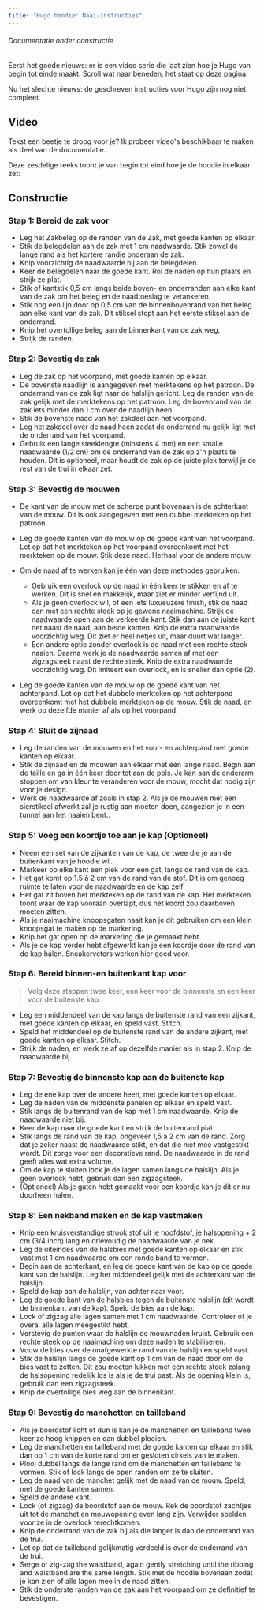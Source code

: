 ```yaml
---
title: "Hugo hoodie: Naai-instructies"
---
```


<Note>

###### Documentatie onder constructie

Eerst het goede nieuws: er is een video serie die laat zien hoe je Hugo van begin tot einde maakt.
Scroll wat naar beneden, het staat op deze pagina.

Nu het slechte nieuws: de geschreven instructies voor Hugo zijn nog niet compleet.

</Note>

## Video

Tekst een beetje te droog voor je? Ik probeer video's beschikbaar te maken als deel van de documentatie.

Deze zesdelige reeks toont je van begin tot eind hoe je de hoodie in elkaar zet:

<YouTube id='PL1gv5yv3DoZOHLjisuD1JcUPTkFy_IGGO' playlist />

## Constructie

### Stap 1: Bereid de zak voor

- Leg het Zakbeleg op de randen van de Zak, met goede kanten op elkaar.
- Stik de belegdelen aan de zak met 1 cm naadwaarde.  Stik zowel de lange rand als het kortere randje onderaan de zak.
- Knip voorzichtig de naadwaarde bij aan de belegdelen.
- Keer de belegdelen naar de goede kant.  Rol de naden op hun plaats en strijk ze plat.
- Stik of kantstik 0,5 cm langs beide boven- en onderranden aan elke kant van de zak om het beleg en de naadtoeslag te verankeren.
- Stik nog een lijn door op 0,5 cm van de binnenbovenrand van het beleg aan elke kant van de zak.  Dit stiksel stopt aan het eerste stiksel aan de onderrand.
- Knip het overtollige beleg aan de binnenkant van de zak weg.
- Strijk de randen.

### Stap 2: Bevestig de zak

- Leg de zak op het voorpand, met goede kanten op elkaar.
- De bovenste naadlijn is aangegeven met merktekens op het patroon.  De onderrand van de zak ligt naar de halslijn gericht.  Leg de randen van de zak gelijk met de merktekens op het patroon. Leg de bovenrand van de zak iets minder dan 1 cm over de naadlijn heen.
- Stik de bovenste naad van het zakdeel aan het voorpand.
- Leg het zakdeel over de naad heen zodat de onderrand nu gelijk ligt met de onderrand van het voorpand.
- Gebruik een lange steeklengte (minstens 4 mm) en een smalle naadwaarde (1/2 cm) om de onderrand van de zak op z'n plaats te houden.  Dit is optioneel, maar houdt de zak op de juiste plek terwijl je de rest van de trui in elkaar zet.

### Stap 3: Bevestig de mouwen

- De kant van de mouw met de scherpe punt bovenaan is de achterkant van de mouw.  Dit is ook aangegeven met een dubbel merkteken op het patroon.

- Leg de goede kanten van de mouw op de goede kant van het voorpand. Let op dat het merkteken op het voorpand overeenkomt met het merkteken op de mouw. Stik deze naad.  Herhaal voor de andere mouw.

- Om de naad af te werken kan je één van deze methodes gebruiken:

  - Gebruik een overlock op de naad in één keer te stikken en af te werken.  Dit is snel en makkelijk, maar ziet er minder verfijnd uit.
  - Als je geen overlock wil, of een iets luxueuzere finish, stik de naad dan met een rechte steek op je gewone naaimachine. Strijk de naadwaarde open aan de verkeerde kant.  Stik dan aan de juiste kant net naast de naad, aan beide kanten.  Knip de extra naadwaarde voorzichtig weg.  Dit ziet er heel netjes uit, maar duurt wat langer.
  - Een andere optie zonder overlock is de naad met een rechte steek naaien. Daarna werk je de naadwaarde samen af met een zigzagsteek naast de rechte steek.  Knip de extra naadwaarde voorzichtig weg.  Dit imiteert een overlock, en is sneller dan optie (2).

- Leg de goede kanten van de mouw op de goede kant van het achterpand. Let op dat het dubbele merkteken op het achterpand overeenkomt met het dubbele merkteken op de mouw.  Stik de naad, en werk op dezelfde manier af als op het voorpand.

### Stap 4: Sluit de zijnaad

- Leg de randen van de mouwen en het voor- en achterpand met goede kanten op elkaar.
- Stik de zijnaad en de mouwen aan elkaar met één lange naad. Begin aan de taille en ga in één keer door tot aan de pols.  Je kan aan de onderarm stoppen om van kleur te veranderen voor de mouw, mocht dat nodig zijn voor je design.
- Werk de naadwaarde af zoals in stap 2.  Als je de mouwen met een sierstiksel afwerkt zal je rustig aan moeten doen, aangezien je in een tunnel aan het naaien bent..

### Stap 5: Voeg een koordje toe aan je kap (Optioneel)

- Neem een set van de zijkanten van de kap, de twee die je aan de buitenkant van je hoodie wil.
- Markeer op elke kant een plek voor een gat, langs de rand van de kap.
- Het gat komt op 1.5 à 2 cm van de rand van de stof.  Dit is om genoeg ruimte te laten voor de naadwaarde en de kap zelf
- Het gat zit boven het merkteken op de rand van de kap.  Het merkteken toont waar de kap vooraan overlapt, dus het koord zou daarboven moeten zitten.
- Als je naaimachine knoopsgaten naait kan je dit gebruiken om een klein knoopsgat te maken op de markering.
- Knip het gat open op de markering die je gemaakt hebt.
- Als je de kap verder hebt afgewerkt kan je een koordje door de rand van de kap halen.  Sneakerveters werken hier goed voor.

### Stap 6: Bereid binnen-en buitenkant kap voor

> Volg deze stappen twee keer, een keer voor de binnenste en een keer voor de buitenste kap.

- Leg een middendeel van de kap langs de buitenste rand van een zijkant, met goede kanten op elkaar, en speld vast.  Stitch.
- Speld het middendeel op de buitenste rand van de andere zijkant, met goede kanten op elkaar. Stitch.
- Strijk de naden, en werk ze af op dezelfde manier als in stap 2.  Knip de naadwaarde bij.

### Stap 7: Bevestig de binnenste kap aan de buitenste kap

- Leg de ene kap over de andere heen, met goede kanten op elkaar.
- Leg de naden van de middenste panelen op elkaar en speld vast.
- Stik langs de buitenrand van de kap met 1 cm naadwaarde.  Knip de naadwaarde niet bij.
- Keer de kap naar de goede kant en strijk de buitenrand plat.
- Stik langs de rand van de kap, ongeveer 1,5 à 2 cm van de rand.  Zorg dat je zeker naast de naadwaarde stikt, en dat die niet mee vastgestikt wordt. Dit zorge voor een decoratieve rand.  De naadwaarde in de rand geeft alles wat extra volume.
- Om de kap te sluiten lock je de lagen samen langs de halslijn.  Als je geen overlock hebt, gebruik dan een zigzagsteek.
- (Optioneel) Als je gaten hebt gemaakt voor een koordje kan je dit er nu doorheen halen.

### Stap 8: Een nekband maken en de kap vastmaken

- Knip een kruisverstandige strook stof uit je hoofdstof, je halsopening + 2 cm (3/4 inch) lang en drievoudig de naadwaarde van je nek.
- Leg de uiteindes van de halsbies met goede kanten op elkaar en stik vast met 1 cm naadwaarde om een ronde band te vormen.
- Begin aan de achterkant, en leg de goede kant van de kap op de goede kant van de halslijn. Leg het middendeel gelijk met de achterkant van de halslijn.
- Speld de kap aan de halslijn, van achter naar voor.
- Leg de goede kant van de halsbies tegen de buitenste halslijn (dit wordt de binnenkant van de kap). Speld de bies aan de kap.
- Lock of zigzag alle lagen samen met 1 cm naadwaarde.  Controleer of je overal alle lagen meegestikt hebt.
- Verstevig de punten waar de halslijn de mouwnaden kruist.  Gebruik een rechte steek op de naaimachine om deze naden te stabiliseren.
- Vouw de bies over de onafgewerkte rand van de halslijn en speld vast.
- Stik de halslijn langs de goede kant op 1 cm van de naad door om de bies vast te zetten.  Dit zou moeten lukken met een rechte steek zolang de halsopening redelijk los is als je de trui past.  Als de opening klein is, gebruik dan een zigzagsteek.
- Knip de overtollige bies weg aan de binnenkant.

### Stap 9: Bevestig de manchetten en tailleband

- Als je boordstof licht of dun is kan je de manchetten en tailleband twee keer zo hoog knippen en dan dubbel plooien.
- Leg de manchetten en tailleband met de goede kanten op elkaar en stik dan op 1 cm van de korte rand om er gesloten cirkels van te maken.
- Plooi dubbel langs de lange rand om de manchetten en tailleband te vormen. Stik of lock langs de open randen om ze te sluiten.
- Leg de naad van de manchet gelijk met de naad van de mouw.  Speld, met de goede kanten samen.
- Speld de andere kant.
- Lock (of zigzag) de boordstof aan de mouw. Rek de boordstof zachtjes uit tot de manchet en mouwopening even lang zijn.  Verwijder spelden voor ze in de overlock terechtkomen.
- Knip de onderrand van de zak bij als die langer is dan de onderrand van de trui.
- Let op dat de tailleband gelijkmatig verdeeld is over de onderrand van de trui.
- Serge or zig-zag the waistband, again gently stretching until the ribbing and waistband are the same length.  Stik met de hoodie bovenaan zodat je kan zien of alle lagen mee in de naad zitten.
- Stik de onderste randen van de zak aan het voorpand om ze definitief te bevestigen.
